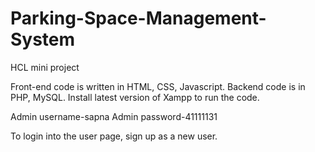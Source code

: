 # Parking-Space-Management-System
HCL mini project

Front-end code is written in HTML, CSS, Javascript.
Backend code is in PHP, MySQL.
Install latest version of Xampp to run the code.


Admin username-sapna
Admin password-41111131

To login into the user page, sign up as a new user.
